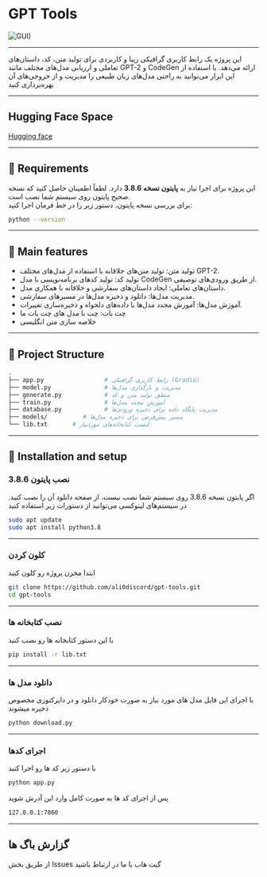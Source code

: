 # GPT Tools

![GUI)](https://github.com/user-attachments/assets/6a845c99-6ecc-422f-b662-8069cb5c2324)

---
این پروژه یک رابط کاربری گرافیکی زیبا و کاربردی برای تولید متن، کد، داستان‌های تعاملی و ارزیابی مدل‌های مختلف مانند GPT-2 و CodeGen ارائه می‌دهد. با استفاده از این ابزار می‌توانید به راحتی مدل‌های زبان طبیعی را مدیریت و از خروجی‌های آن بهره‌برداری کنید

---
## **Hugging Face Space**

[Hugging face](https://huggingface.co/spaces/AliMc2021/gpt-tools)

---

## **🚨 Requirements**

این پروژه برای اجرا نیاز به **پایتون نسخه 3.8.6** دارد. لطفاً اطمینان حاصل کنید که نسخه صحیح پایتون روی سیستم شما نصب است.  
برای بررسی نسخه پایتون، دستور زیر را در خط فرمان اجرا کنید:
```bash
python --version
```

---

## **💫 Main features**

- تولید متن: تولید متن‌های خلاقانه با استفاده از مدل‌های مختلف GPT-2.
- تولید کد: تولید کدهای برنامه‌نویسی با مدل CodeGen از طریق ورودی‌های توصیفی.
- داستان‌های تعاملی: ایجاد داستان‌های سفارشی و خلاقانه با همکاری مدل.
- مدیریت مدل‌ها: دانلود و ذخیره مدل‌ها در مسیرهای سفارشی.
- آموزش مدل‌ها: آموزش مجدد مدل‌ها با داده‌های دلخواه و 
ذخیره‌سازی تغییرات.
- چت بات: چت با مدل های چت بات ما
-  خلاصه سازی متن انگلیسی
---
## **📁 Project Structure**
```bash
.
├── app.py                 # رابط کاربری گرافیکی (Gradio)
├── model.py               # مدیریت و بارگذاری مدل‌ها
├── generate.py            # منطق تولید متن و کد
├── train.py               # آموزش مجدد مدل‌ها
├── database.py            # مدیریت پایگاه داده برای ذخیره ورودی‌ها
├── models/          # مسیر پیش‌فرض برای ذخیره مدل‌ها
└── lib.txt       # لیست کتابخانه‌های موردنیاز
```
---
## **🚀 Installation and setup**

### **نصب پایتون 3.8.6**
اگر پایتون نسخه 3.8.6 روی سیستم شما نصب نیست، از صفحه دانلود  آن را نصب کنید.
در سیستم‌های لینوکسی می‌توانید از دستورات زیر استفاده کنید
```bash
sudo apt update
sudo apt install python3.8
```
---
### **کلون کردن**
ابتدا مخزن پروژه رو کلون کنید
```bash
git clone https://github.com/ali0discord/gpt-tools.git
cd gpt-tools
```
---
### **نصب کتابخانه ها**
با این دستور کتابخانه ها رو نصب کنید
```bash
pip install -r lib.txt
```
---
### **دانلود مدل ها**
با اجرای این فایل مدل های مورد نیاز به صورت خودکار دانلود و در دایرکتوری مخصوص ذخیره میشوند
```bash
python download.py
```
---
### **اجرای کدها**
با دستور زیر کد ها رو اجرا کنید
```bash
python app.py
```
پس از اجرای کد ها به صورت کامل وارد این آدرش شوید
```bash
127.0.0.1:7860
```
---
## **گزارش باگ ها**
از طریق بخش Issues گیت هاب با ما در ارتباط باشید
